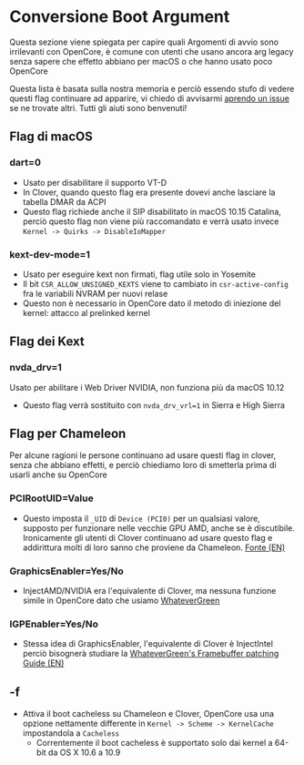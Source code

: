 # Conversione Boot Argument

Questa sezione viene spiegata per capire quali Argomenti di avvio sono irrilevanti con OpenCore, è comune con utenti che usano ancora arg legacy senza sapere che effetto abbiano per macOS o che hanno usato poco OpenCore

Questa lista è basata sulla nostra memoria e perciò essendo stufo di vedere questi flag continuare ad apparire, vi chiedo di avvisarmi [aprendo un issue](https://github.com/khronokernel/OpenCore-Vanilla-Desktop-Guide/issues) se ne trovate altri. Tutti gli aiuti sono benvenuti!

## Flag di macOS

### dart=0

* Usato per disabilitare il supporto VT-D
* In Clover, quando questo flag era presente dovevi anche lasciare la tabella DMAR da ACPI
* Questo flag richiede anche il SIP disabilitato in macOS 10.15 Catalina, perciò questo flag non viene più raccomandato e verrà usato invece `Kernel -> Quirks -> DisableIoMapper`

### kext-dev-mode=1

* Usato per eseguire kext non firmati, flag utile solo in Yosemite
* Il bit `CSR_ALLOW_UNSIGNED_KEXTS` viene to cambiato in `csr-active-config` fra le variabili NVRAM per nuovi relase
* Questo non è necessario in OpenCore dato il metodo di iniezione del kernel: attacco al prelinked kernel

## Flag dei Kext

### nvda_drv=1

Usato per abilitare i Web Driver NVIDIA, non funziona più da macOS 10.12

* Questo flag verrà sostituito con `nvda_drv_vrl=1` in Sierra e High Sierra

## Flag per Chameleon

Per alcune ragioni le persone continuano ad usare questi flag in clover, senza che abbiano effetti, e perciò chiediamo loro di smetterla prima di usarli anche su OpenCore

### PCIRootUID=Value

* Questo imposta il `_UID` di `Device (PCI0)` per un qualsiasi valore, supposto per funzionare nelle vecchie GPU AMD, anche se è discutibile. Ironicamente gli utenti di Clover continuano ad usare questo flag e addirittura molti di loro sanno che proviene da Chameleon. [Fonte (EN)](https://github.com/CloverHackyColor/CloverBootloader/blob/81f2b91b1552a4387abaa2c48a210c63d5b6233c/rEFIt_UEFI/Platform/FixBiosDsdt.cpp#L1630-L1674)

### GraphicsEnabler=Yes/No

* InjectAMD/NVIDIA era l'equivalente di Clover, ma nessuna funzione simile in OpenCore dato che usiamo [WhateverGreen](https://github.com/acidanthera/WhateverGreen)

### IGPEnabler=Yes/No

* Stessa idea di GraphicsEnabler, l'equivalente di Clover è InjectIntel perciò bisognerà studiare la [WhateverGreen's Framebuffer patching Guide (EN)](https://github.com/acidanthera/WhateverGreen/blob/master/Manual/FAQ.IntelHD.en.md)

## -f

* Attiva il boot cacheless su Chameleon e Clover, OpenCore usa una opzione nettamente differente in `Kernel -> Scheme -> KernelCache` impostandola a `Cacheless`
  * Correntemente il boot cacheless è supportato solo dai kernel a 64-bit da OS X 10.6 a 10.9
